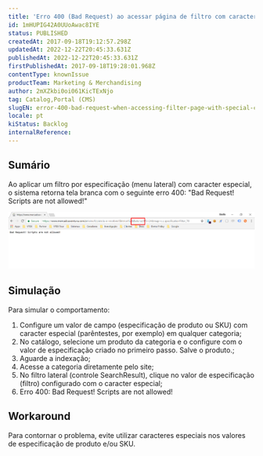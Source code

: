```yaml
---
title: 'Erro 400 (Bad Request) ao acessar página de filtro com caracter especial no valor'
id: 1mHUPIG42A0UUoAwac8IYE
status: PUBLISHED
createdAt: 2017-09-18T19:12:57.298Z
updatedAt: 2022-12-22T20:45:33.631Z
publishedAt: 2022-12-22T20:45:33.631Z
firstPublishedAt: 2017-09-18T19:28:01.968Z
contentType: knownIssue
productTeam: Marketing & Merchandising
author: 2mXZkbi0oi061KicTExNjo
tag: Catalog,Portal (CMS)
slugEN: error-400-bad-request-when-accessing-filter-page-with-special-character-in-value
locale: pt
kiStatus: Backlog
internalReference: 
---
```


## Sumário

Ao aplicar um filtro por especificação (menu lateral) com caracter especial, o sistema retorna tela branca com o seguinte erro 400: "Bad Request! Scripts are not allowed!"

![Filtro com erro 400](https://raw.githubusercontent.com/vtexdocs/known-issues/refs/heads/main/docs/pt/known-issues/Marketing%20&%20Merchandising/erro-400-bad-request-ao-acessar-pagina-de-filtro-com-caracter-especial-no-valor_1.png)

## Simulação

Para simular o comportamento:

1. Configure um valor de campo (especificação de produto ou SKU) com caracter especial (parêntestes, por exemplo) em qualquer categoria;
2. No catálogo, selecione um produto da categoria e o configure com o valor de especificação criado no primeiro passo. Salve o produto.;
3. Aguarde a indexação;
4. Acesse a categoria diretamente pelo site;
5. No filtro lateral (controle SearchResult), clique no valor de especificação (filtro) configurado com o caracter especial;
6. Erro 400: Bad Request! Scripts are not allowed!

## Workaround

Para contornar o problema, evite utilizar caracteres especiais nos valores de especificação de produto e/ou SKU.

